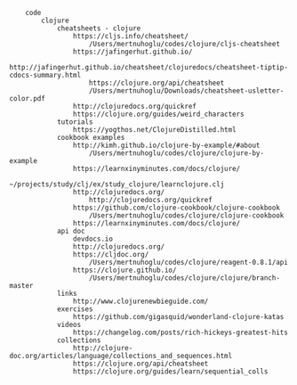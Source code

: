 
		code
			clojure
				cheatsheets - clojure
					https://cljs.info/cheatsheet/
						/Users/mertnuhoglu/codes/clojure/cljs-cheatsheet
					https://jafingerhut.github.io/
						http://jafingerhut.github.io/cheatsheet/clojuredocs/cheatsheet-tiptip-cdocs-summary.html
						https://clojure.org/api/cheatsheet
						/Users/mertnuhoglu/Downloads/cheatsheet-usletter-color.pdf
					http://clojuredocs.org/quickref
					https://clojure.org/guides/weird_characters
				tutorials
					https://yogthos.net/ClojureDistilled.html
				cookbook examples
					http://kimh.github.io/clojure-by-example/#about
						/Users/mertnuhoglu/codes/clojure/clojure-by-example
					https://learnxinyminutes.com/docs/clojure/
						~/projects/study/clj/ex/study_clojure/learnclojure.clj
					http://clojuredocs.org/
						http://clojuredocs.org/quickref
					https://github.com/clojure-cookbook/clojure-cookbook
						/Users/mertnuhoglu/codes/clojure/clojure-cookbook
					https://learnxinyminutes.com/docs/clojure/
				api doc
					devdocs.io
					http://clojuredocs.org/
					https://cljdoc.org/
						/Users/mertnuhoglu/codes/clojure/reagent-0.8.1/api
					https://clojure.github.io/
						/Users/mertnuhoglu/codes/clojure/clojure/branch-master
				links
					http://www.clojurenewbieguide.com/
				exercises
					https://github.com/gigasquid/wonderland-clojure-katas
				videos
					https://changelog.com/posts/rich-hickeys-greatest-hits
				collections
					http://clojure-doc.org/articles/language/collections_and_sequences.html
					https://clojure.org/api/cheatsheet
					https://clojure.org/guides/learn/sequential_colls




